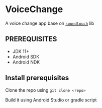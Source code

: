 # VoiceChange
 
 A voice change app base on [`soundtouch`](https://github.com/rspeyer/soundtouch) lib

## PREREQUISITES
- JDK 11+
- Android SDK
- Android NDK

## Install prerequisites
Clone the repo using `git clone <repo>`

Build it using Android Studio or gradle script
